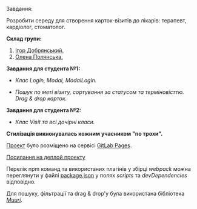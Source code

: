 Завдання:

Розробити середу для створення карток-візитів до лікарів: терапевт, кардіолог, стоматолог.


**Склад групи:**

1. [Ігор Добрянський.](https://gitlab.com/ar4er)
2. [Олена Полянська.](https://gitlab.com/helenpolyanskaya)

**Завдання для студента №1:**

- _Клас Login, Modal, ModalLogin._

- _Пошук по меті візиту, сортування за статусом та терміновісттю. Drag & drop карток._

**Завдання для студента №2:**

- _Клас Visit та всі дочірні класи._

**Стилізація викнонувалась кожним учасником "по трохи".**

[Проект](https://gitlab.com/ar4er/step_project-clinic) було розміщено на сервісі [GitLab Pages](https://docs.gitlab.com/ee/user/project/pages/).

[Посилання на деплой проекту](https://ar4er.gitlab.io/step_project-clinic/)

Перелік npm команд та використаних плагінів у збірці _webpack_ можна переглянути у файлі [package.json](https://gitlab.com/ar4er/step_project-clinic/-/blob/main/package.json) у полях _scripts_ та _devDependencies_ відповідно.

Для пошуку, фільтрації та drag & drop'у була використана бібліотека [_Muuri_](https://docs.muuri.dev/).

